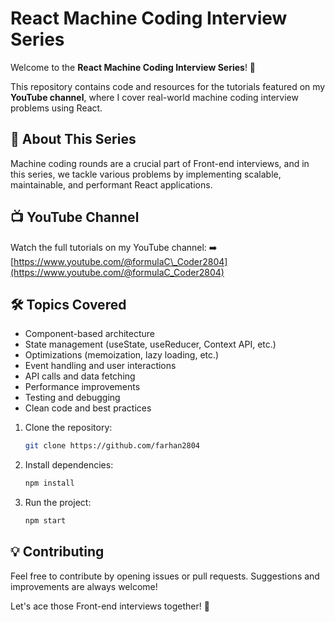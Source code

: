 # React Machine Coding Interview Series

Welcome to the **React Machine Coding Interview Series**! 🚀

This repository contains code and resources for the tutorials featured on my **YouTube channel**, where I cover real-world machine coding interview problems using React.

## 📌 About This Series

Machine coding rounds are a crucial part of Front-end interviews, and in this series, we tackle various problems by implementing scalable, maintainable, and performant React applications.

## 📺 YouTube Channel

Watch the full tutorials on my YouTube channel:
➡️ [https://www.youtube.com/@formulaC\_Coder2804](https://www.youtube.com/@formulaC_Coder2804)

## 🛠 Topics Covered

- Component-based architecture
- State management (useState, useReducer, Context API, etc.)
- Optimizations (memoization, lazy loading, etc.)
- Event handling and user interactions
- API calls and data fetching
- Performance improvements
- Testing and debugging
- Clean code and best practices

1. Clone the repository:
   ```sh
   git clone https://github.com/farhan2804
   ```
2. Install dependencies:
   ```sh
   npm install
   ```
3. Run the project:
   ```sh
   npm start
   ```

## 💡 Contributing

Feel free to contribute by opening issues or pull requests. Suggestions and improvements are always welcome!

Let's ace those Front-end interviews together! 🚀

